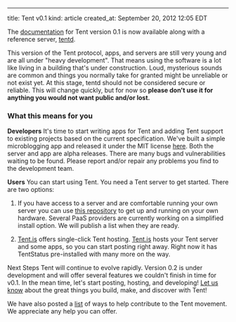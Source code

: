 ---
title: Tent v0.1
kind: article
created_at: September 20, 2012 12:05 EDT

The [documentation](/docs) for Tent version 0.1 is now available along with a reference server, [tentd](https://github.com/tent/tentd).

This version of the Tent protocol, apps, and servers are still very young and are all under "heavy development". That means using the software is a lot like living in a building that's under construction. Loud, mysterious sounds are common and things you normally take for granted might be unreliable or not exist yet. At this stage, tentd should not be considered secure or reliable. This will change quickly, but for now so **please don't use it for anything you would not want public and/or lost.** 

### What this means for you
**Developers** It's time to start writing apps for Tent and adding Tent support to existing projects based on the current specification. We've built a simple microblogging app and released it under the MIT license [here](https://github.com/tent/tent-status). Both the server and app are alpha releases. There are many bugs and vulnerabilities waiting to be found. Please report and/or repair any problems you find to the development team.
  
**Users** You can start using Tent. You need a Tent server to get started. There are two options:

1. If you have access to a server and are comfortable running your own server you can use [this repository](https://github.com/tent/tentd) to get up and running on your own hardware. Several PaaS providers are currently working on a simplified install option. We will publish a list when they are ready.
  
2. [Tent.is](https://www.Tent.is) offers single-click Tent hosting.  [Tent.is](https://www.Tent.is) hosts your Tent server and some apps, so you can start posting right away. Right now it has TentStatus pre-installed with many more on the way.
  
Next Steps
  Tent will continue to evolve rapidly. Version 0.2 is under development and will offer several features we couldn't finish in time for v0.1. In the mean time, let's start posting, hosting, and developing! [Let us know](mailto:contact@tent.io) about the great things you build, make, and discover with Tent!

We have also posted a [list](/contribute) of ways to help contribute to the Tent movement. We appreciate any help you can offer.